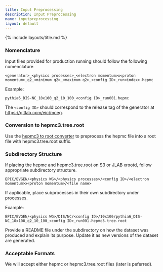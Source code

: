 ```yaml
---
title: Input Preprocessing
description: Input Preprocessing
name: inputpreprocessing
layout: default
---
```


{% include layouts/title.md %}

### Nomenclature

Input files provided for production running should follow the following nomenclature:

```
<generator>_<physics processes>_<electron momentum>x<proton momentum>_q2_<minimum q2>_<maximum q2>_<config ID>_run<index>.hepmc
```

Example:
```
pythia6_DIS-NC_10x100_q2_10_100_<config ID>_run001.hepmc
```

The `<config ID>` should correspond to the release tag of the generator at https://gitlab.com/eic/mceg. 

### Conversion to hepmc3.tree.root

Use the [hepmc3 to root converter](https://github.com/eic/hepmc3ascii2root) to preprocess the hepmc file into a root file with hepmc3.tree.root suffix. 

### Subdirectory Structure

If placing the hepmc and hepmc3.tree.root on S3 or JLAB xrootd, follow appropriate subdirectory structure.

```
EPIC/EVGEN/<physics WG>/<physics processes>/<config ID>/<electron momentum>x<proton momentum>/<file name>
```

If applicable, place subprocesses in their own subdirectory under processes. 

Example: 
```
EPIC/EVGEN/<physics WG>/DIS/NC/<config ID>/10x100/pythia6_DIS-NC_10x100_q2_10_100_<config ID>_run001.hepmc3.tree.root
```

Provide a README file under the <config ID> subdirectory on how the dataset was produced and explain its purpose. Update it as new versions of the dataset are generated.

### Acceptable Formats
We will accept either hepmc or hepmc3.tree.root files (later is peferred). 

